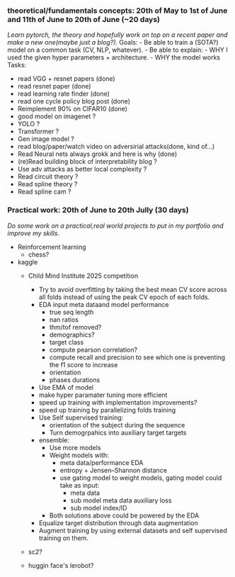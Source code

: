 ### theoretical/fundamentals concepts: 20th of May to 1st of June and 11th of June to 20th of June (~20 days)
*Learn pytorch, the theory and hopefully work on top on a recent paper and make a new one(maybe just a blog?).*
Goals:
    - Be able to train a (SOTA?) model on a common task (CV, NLP, whatever).
    - Be able to explain:
        - WHY I used the given hyper parameters + architecture.
        - WHY the model works 
Tasks:
- read VGG + resnet papers (done)
- read resnet paper (done)
- read learning rate finder (done)
- read one cycle policy blog post (done)
- Reimplement 90% on CIFAR10 (done)
- good model on imagenet ?
- YOLO ?
- Transformer ?
- Gen image model ?
- read blog/paper/watch video on adversirial attacks(done, kind of...)
- Read Neural nets always grokk and here is why (done)
- (re)Read building block of interpretability blog ?
- Use adv attacks as better local complexity ?
- Read circuit theory ?
- Read spline theory ?
- Read spline cam ?

### Practical work: 20th of June to 20th Jully (30 days)
*Do some work on a practical,real world projects to put in my portfolio and improve my skills.*
- Reinforcement learning
    - chess?
- kaggle
    - Child Mind Institute 2025 competition
        -  Try to avoid overfitting by taking the best mean CV score across all folds instead of using the peak CV epoch of each folds.
        -  EDA input meta dataand model performance
            -  true seq length
            -  nan ratios
            -  thm/tof removed?
            -  demographics?
            -  target class
            -  compute pearson correlation?
            -  compute recall and precision to see which one is preventing the f1 score to increase
            -  orientation
            -  phases durations
        -  Use EMA of model
        -  make hyper paramater tuning more efficient
        -  speed up training with implementation improvements?
        -  speed up training by parallelizing folds training
        - Use Self supervised training:
            - orientation of the subject during the sequence
            - Turn demogrpahics into auxiliary target targets
        -  ensemble:
            -  Use more models
            -  Weight models with:
                -  meta data/performance EDA
                -  entropy + Jensen–Shannon distance
                -  use gating model to weight models, gating model could take as input:
                    -  meta data
                    -  sub model meta data auxiliary loss
                    -  sub model index/ID
            -  Both solutions above could be powered by the EDA
        - Equalize target distribution through data augmentation
        - Augment training by using external datasets and self supervised training on them.

                
        <!-- - phase during the sequence "behavior" column -->
        <!-- -  Aggregate patches of the ToF sensors data -->
        <!-- -  Unify preprocessing and training/inference notebooks into a single one to avoid waiting for zip, upload, kaggle processing and downlod delays. -->
        <!-- - Increase the number of rnn layers to 2. -->
        <!-- - Use 100% percentile for sequence len padding -->
        <!-- -  Collapse non-BFRBs target into a single one to ease learning -->
        <!-- - sequence wise std norm -->
        <!-- -  put std normalization step in the model to since we are using CV model ensemble -->
        <!-- -  Update hyperparams (again): -->
        <!--    -  Use smaller btach sizes, top notebooks use 64 batch size, I use 256 -->
        <!--    -  Use a lot more epochs, top notebooks use ~100 epochs where I only use ~25 -->
        <!--    -  Increase patience, top notebooks use 40 patience -->
        <!-- Use post/pre truncating/padding instead of center truncating/padding -->
        <!-- -  use third branch for thm input -->
        <!-- - use other paddig methods like "same" or "reflect" padding for convolutions and sequence padding -->
          
    - sc2?

    - huggin face's lerobot?
